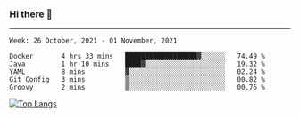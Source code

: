 ### Hi there 👋
---
<!--START_SECTION:waka-->
```text
Week: 26 October, 2021 - 01 November, 2021

Docker       4 hrs 33 mins   ██████████████████▓░░░░░░   74.49 % 
Java         1 hr 10 mins    ████▓░░░░░░░░░░░░░░░░░░░░   19.32 % 
YAML         8 mins          ▓░░░░░░░░░░░░░░░░░░░░░░░░   02.24 % 
Git Config   3 mins          ▒░░░░░░░░░░░░░░░░░░░░░░░░   00.82 % 
Groovy       2 mins          ▒░░░░░░░░░░░░░░░░░░░░░░░░   00.76 % 
```
<!--END_SECTION:waka-->

[![Top Langs](https://github-readme-stats.vercel.app/api/top-langs/?username=HyunAh-iia&layout=compact)](https://github.com/anuraghazra/github-readme-stats)
<!--
**HyunAh-iia/HyunAh-iia** is a ✨ _special_ ✨ repository because its `README.md` (this file) appears on your GitHub profile.

Here are some ideas to get you started:

- 🔭 I’m currently working on ...
- 🌱 I’m currently learning ...
- 👯 I’m looking to collaborate on ...
- 🤔 I’m looking for help with ...
- 💬 Ask me about ...
- 📫 How to reach me: ...
- 😄 Pronouns: ...
- ⚡ Fun fact: ...
-->
